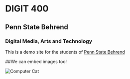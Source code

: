 # DIGIT 400
## Penn State Behrend
### Digital Media, Arts and Technology

This is a demo site for the students of [Penn State Behrend](http://behrend.psu.edu/)

##We can embed images too!

![Computer Cat](https://www.google.com/search?q=cat&rlz=1C1GCEA_enUS759US759&source=lnms&tbm=isch&sa=X&ved=0ahUKEwiO3522iYrXAhUlxoMKHUQaBycQ_AUICigB&biw=1920&bih=974#imgrc=UiBbxiU38E7dnM:)


